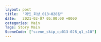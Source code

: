 ```yaml
---
layout: post
title:  "메인_회상_013~028장"
date:   2021-02-07 05:00:00 +0000
categories: Main
Tags: Story Main
SceneCode: ["scene_skip_cp013-028_q1_s10"]
---
```

